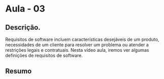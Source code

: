# Aula - 03

## Descrição.
 Requisitos de software incluem características desejáveis de um produto, necessidades de um cliente para resolver um problema ou atender a restrições legais e contratuais. Nesta vídeo aula, iremos ver algumas definições de requisitos de software.

## Resumo
